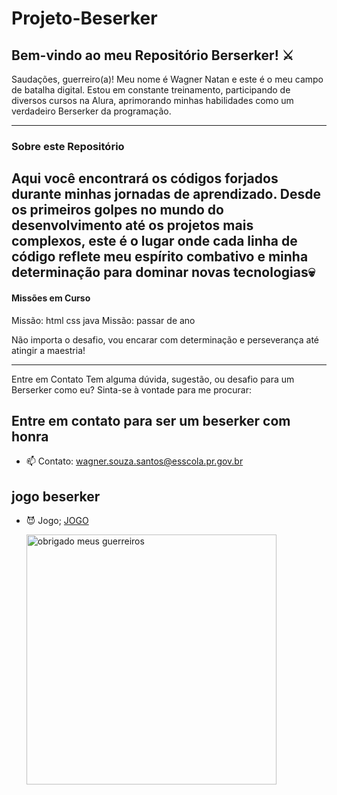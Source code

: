 # Projeto-Beserker
## Bem-vindo ao meu Repositório Berserker! ⚔️
 Saudações, guerreiro(a)! Meu nome é Wagner Natan e este é o meu campo de batalha digital.
 Estou em constante treinamento, participando de diversos cursos na Alura, aprimorando minhas habilidades como um verdadeiro Berserker da programação.

---

### Sobre este Repositório
Aqui você encontrará os códigos forjados durante minhas jornadas de aprendizado. Desde os primeiros golpes no mundo do desenvolvimento até os projetos mais complexos, este é o lugar onde cada linha de código reflete meu espírito combativo e minha determinação para dominar novas tecnologias💀
---

#### Missões em Curso
 Missão: html css java
 Missão: passar de ano
 

 Não importa o desafio, vou encarar com determinação e perseverança até atingir a maestria!

---

 Entre em Contato
Tem alguma dúvida, sugestão, ou desafio para um Berserker como eu? Sinta-se à vontade para me procurar:

## Entre em contato para ser um beserker com honra
- 📫 Contato: [wagner.souza.santos@esscola.pr.gov.br](https://mail.google.com/mail/u/0/?fs=1&to=wagner.souza.santos@escola.pr.gov.br&tf=cm)

## jogo beserker
- 😈 Jogo; [JOGO](https://editor.p5js.org/wagner.souza.santos/full/UimmhWjp-)

  <img src="https://static.myfigurecollection.net/upload/pictures/2023/07/31/3692316.gif" alt="obrigado meus guerreiros" width="400" />
